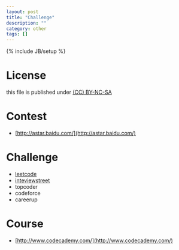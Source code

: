 ```yaml
---
layout: post
title: "Challenge"
description: ""
category: other
tags: []
---
```

{% include JB/setup %}
# License
this file is published under [(CC) BY-NC-SA](http://creativecommons.org/licenses/by-nc-sa/3.0/)

# Contest
* [http://astar.baidu.com/](http://astar.baidu.com/)

# Challenge
* [leetcode](http://leetcode.com/)
* [inteviewstreet](https://www.interviewstreet.com/challenges/)
* topcoder
* codeforce
* careerup

# Course
* [http://www.codecademy.com/](http://www.codecademy.com/)
